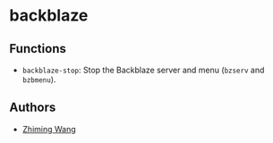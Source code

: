 # backblaze

## Functions

* `backblaze-stop`: Stop the Backblaze server and menu (`bzserv` and `bzbmenu`).

## Authors
* [Zhiming Wang](https://github.com/zmwangx)
